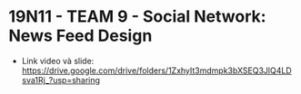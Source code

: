 # 19N11 - TEAM 9 - Social Network: News Feed Design 
- Link video và slide: https://drive.google.com/drive/folders/1ZxhyIt3mdmpk3bXSEQ3JlQ4LDsva1Rj_?usp=sharing